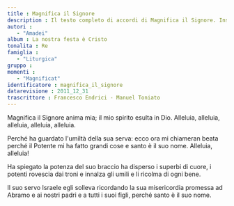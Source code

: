 ```yaml
--- 
title : Magnifica il Signore
description : Il testo completo di accordi di Magnifica il Signore. Inseriscila nel tuo canzoniere!
autori : 
   - "Amadei"
album : La nostra festa è Cristo
tonalita : Re
famiglia : 
   - "Liturgica"
gruppo : 
momenti : 
   - "Magnificat"
identificatore : magnifica_il_signore
datarevisione : 2011_12_31
trascrittore : Francesco Endrici - Manuel Toniato
--- 
```




Magnifica il Signore anima mia; 
il mio spirito  esulta in Dio.
Alleluia, alleluia, alleluia, alleluia, alleluia.


Perché ha guardato l'umiltà della sua serva:
ecco ora mi chiameran beata
perché il Potente mi ha fatto grandi cose
e santo è il suo nome. Alleluia,  alleluia!


Ha spiegato la potenza del suo braccio
ha disperso i superbi di cuore,
i potenti rovescia dai troni
e innalza gli umili e li ricolma di ogni bene.


Il suo servo Israele egli solleva
ricordando la sua misericordia
promessa ad Abramo e ai nostri padri
e a tutti i suoi figli, perché santo è il suo nome.


